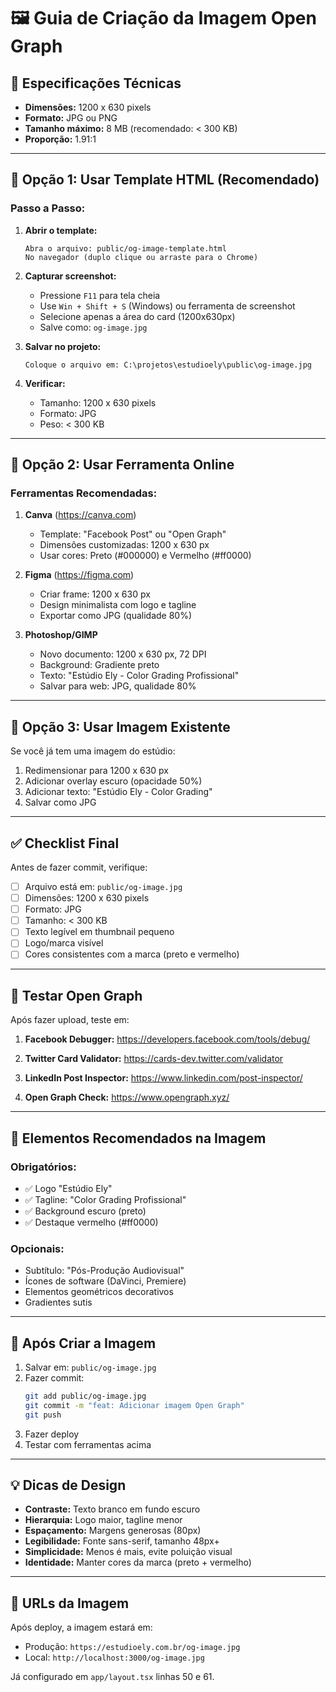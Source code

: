 # 🖼️ Guia de Criação da Imagem Open Graph

## 📐 Especificações Técnicas

- **Dimensões:** 1200 x 630 pixels
- **Formato:** JPG ou PNG
- **Tamanho máximo:** 8 MB (recomendado: < 300 KB)
- **Proporção:** 1.91:1

---

## 🎨 Opção 1: Usar Template HTML (Recomendado)

### Passo a Passo:

1. **Abrir o template:**
   ```
   Abra o arquivo: public/og-image-template.html
   No navegador (duplo clique ou arraste para o Chrome)
   ```

2. **Capturar screenshot:**
   - Pressione `F11` para tela cheia
   - Use `Win + Shift + S` (Windows) ou ferramenta de screenshot
   - Selecione apenas a área do card (1200x630px)
   - Salve como: `og-image.jpg`

3. **Salvar no projeto:**
   ```
   Coloque o arquivo em: C:\projetos\estudioely\public\og-image.jpg
   ```

4. **Verificar:**
   - Tamanho: 1200 x 630 pixels
   - Formato: JPG
   - Peso: < 300 KB

---

## 🎨 Opção 2: Usar Ferramenta Online

### Ferramentas Recomendadas:

1. **Canva** (https://canva.com)
   - Template: "Facebook Post" ou "Open Graph"
   - Dimensões customizadas: 1200 x 630 px
   - Usar cores: Preto (#000000) e Vermelho (#ff0000)

2. **Figma** (https://figma.com)
   - Criar frame: 1200 x 630 px
   - Design minimalista com logo e tagline
   - Exportar como JPG (qualidade 80%)

3. **Photoshop/GIMP**
   - Novo documento: 1200 x 630 px, 72 DPI
   - Background: Gradiente preto
   - Texto: "Estúdio Ely - Color Grading Profissional"
   - Salvar para web: JPG, qualidade 80%

---

## 🎨 Opção 3: Usar Imagem Existente

Se você já tem uma imagem do estúdio:

1. Redimensionar para 1200 x 630 px
2. Adicionar overlay escuro (opacidade 50%)
3. Adicionar texto: "Estúdio Ely - Color Grading"
4. Salvar como JPG

---

## ✅ Checklist Final

Antes de fazer commit, verifique:

- [ ] Arquivo está em: `public/og-image.jpg`
- [ ] Dimensões: 1200 x 630 pixels
- [ ] Formato: JPG
- [ ] Tamanho: < 300 KB
- [ ] Texto legível em thumbnail pequeno
- [ ] Logo/marca visível
- [ ] Cores consistentes com a marca (preto e vermelho)

---

## 🧪 Testar Open Graph

Após fazer upload, teste em:

1. **Facebook Debugger:**
   https://developers.facebook.com/tools/debug/

2. **Twitter Card Validator:**
   https://cards-dev.twitter.com/validator

3. **LinkedIn Post Inspector:**
   https://www.linkedin.com/post-inspector/

4. **Open Graph Check:**
   https://www.opengraph.xyz/

---

## 📝 Elementos Recomendados na Imagem

### Obrigatórios:
- ✅ Logo "Estúdio Ely"
- ✅ Tagline: "Color Grading Profissional"
- ✅ Background escuro (preto)
- ✅ Destaque vermelho (#ff0000)

### Opcionais:
- Subtítulo: "Pós-Produção Audiovisual"
- Ícones de software (DaVinci, Premiere)
- Elementos geométricos decorativos
- Gradientes sutis

---

## 🚀 Após Criar a Imagem

1. Salvar em: `public/og-image.jpg`
2. Fazer commit:
   ```bash
   git add public/og-image.jpg
   git commit -m "feat: Adicionar imagem Open Graph"
   git push
   ```
3. Fazer deploy
4. Testar com ferramentas acima

---

## 💡 Dicas de Design

- **Contraste:** Texto branco em fundo escuro
- **Hierarquia:** Logo maior, tagline menor
- **Espaçamento:** Margens generosas (80px)
- **Legibilidade:** Fonte sans-serif, tamanho 48px+
- **Simplicidade:** Menos é mais, evite poluição visual
- **Identidade:** Manter cores da marca (preto + vermelho)

---

## 🔗 URLs da Imagem

Após deploy, a imagem estará em:
- Produção: `https://estudioely.com.br/og-image.jpg`
- Local: `http://localhost:3000/og-image.jpg`

Já configurado em `app/layout.tsx` linhas 50 e 61.
